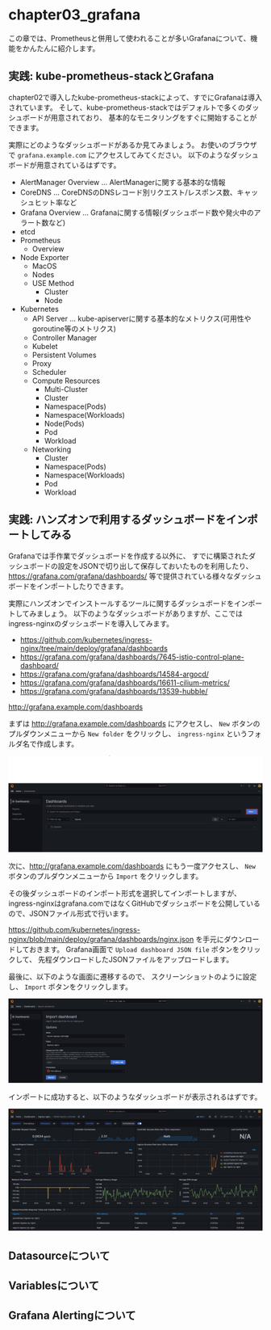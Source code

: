 # chapter03_grafana

この章では、Prometheusと併用して使われることが多いGrafanaについて、機能をかんたんに紹介します。

## 実践: kube-prometheus-stackとGrafana

chapter02で導入したkube-prometheus-stackによって、すでにGrafanaは導入されています。
そして、kube-prometheus-stackではデフォルトで多くのダッシュボードが用意されており、
基本的なモニタリングをすぐに開始することができます。

実際にどのようなダッシュボードがあるか見てみましょう。
お使いのブラウザで `grafana.example.com` にアクセスしてみてください。
以下のようなダッシュボードが用意されているはずです。

- AlertManager Overview ... AlertManagerに関する基本的な情報
- CoreDNS ... CoreDNSのDNSレコード別リクエスト/レスポンス数、キャッシュヒット率など
- Grafana Overview ... Grafanaに関する情報(ダッシュボード数や発火中のアラート数など)
- etcd
- Prometheus
  - Overview
- Node Exporter
  - MacOS
  - Nodes
  - USE Method
    - Cluster
    - Node
- Kubernetes
  - API Server ... kube-apiserverに関する基本的なメトリクス(可用性やgoroutine等のメトリクス)
  - Controller Manager
  - Kubelet
  - Persistent Volumes
  - Proxy
  - Scheduler
  - Compute Resources
    - Multi-Cluster
    - Cluster
    - Namespace(Pods)
    - Namespace(Workloads)
    - Node(Pods)
    - Pod
    - Workload
  - Networking
    - Cluster
    - Namespace(Pods)
    - Namespace(Workloads)
    - Pod
    - Workload

## 実践: ハンズオンで利用するダッシュボードをインポートしてみる

Grafanaでは手作業でダッシュボードを作成する以外に、
すでに構築されたダッシュボードの設定をJSONで切り出して保存しておいたものを利用したり、
<https://grafana.com/grafana/dashboards/> 等で提供されている様々なダッシュボードをインポートしたりできます。

実際にハンズオンでインストールするツールに関するダッシュボードをインポートしてみましょう。
以下のようなダッシュボードがありますが、ここではingress-nginxのダッシュボードを導入してみます。

- <https://github.com/kubernetes/ingress-nginx/tree/main/deploy/grafana/dashboards>
- <https://grafana.com/grafana/dashboards/7645-istio-control-plane-dashboard/>
- <https://grafana.com/grafana/dashboards/14584-argocd/>
- <https://grafana.com/grafana/dashboards/16611-cilium-metrics/>
- <https://grafana.com/grafana/dashboards/13539-hubble/>

<http://grafana.example.com/dashboards>

まずは <http://grafana.example.com/dashboards> にアクセスし、 `New` ボタンのプルダウンメニューから `New folder` をクリックし、
`ingress-nginx` というフォルダ名で作成します。

![image](./images/dashboards.png)

次に、<http://grafana.example.com/dashboards> にもう一度アクセスし、 `New` ボタンのプルダウンメニューから `Import` をクリックします。

その後ダッシュボードのインポート形式を選択してインポートしますが、
ingress-nginxはgrafana.comではなくGitHubでダッシュボードを公開しているので、JSONファイル形式で行います。

<https://github.com/kubernetes/ingress-nginx/blob/main/deploy/grafana/dashboards/nginx.json> を手元にダウンロードしておきます。
Grafana画面で `Upload dashboard JSON file` ボタンをクリックして、
先程ダウンロードしたJSONファイルをアップロードします。

最後に、以下のような画面に遷移するので、
スクリーンショットのように設定し、 `Import` ボタンをクリックします。

![image](./images/import-dashboard.png)

インポートに成功すると、以下のようなダッシュボードが表示されるはずです。

![image](./images/ingress-nginx.png)

## Datasourceについて

## Variablesについて

## Grafana Alertingについて
